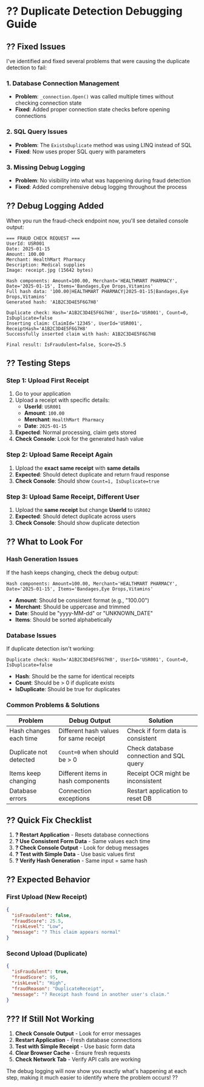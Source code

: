 # ?? Duplicate Detection Debugging Guide

## ?? **Fixed Issues**

I've identified and fixed several problems that were causing the duplicate detection to fail:

### **1. Database Connection Management**
- **Problem**: `_connection.Open()` was called multiple times without checking connection state
- **Fixed**: Added proper connection state checks before opening connections

### **2. SQL Query Issues** 
- **Problem**: The `ExistsDuplicate` method was using LINQ instead of SQL
- **Fixed**: Now uses proper SQL query with parameters

### **3. Missing Debug Logging**
- **Problem**: No visibility into what was happening during fraud detection
- **Fixed**: Added comprehensive debug logging throughout the process

## ?? **Debug Logging Added**

When you run the fraud-check endpoint now, you'll see detailed console output:

```
=== FRAUD CHECK REQUEST ===
UserId: USR001
Date: 2025-01-15
Amount: 100.00
Merchant: HealthMart Pharmacy
Description: Medical supplies
Image: receipt.jpg (15642 bytes)

Hash components: Amount=100.00, Merchant='HEALTHMART PHARMACY', Date='2025-01-15', Items='Bandages,Eye Drops,Vitamins'
Full hash data: '100.00|HEALTHMART PHARMACY|2025-01-15|Bandages,Eye Drops,Vitamins'
Generated hash: 'A1B2C3D4E5F6G7H8'

Duplicate check: Hash='A1B2C3D4E5F6G7H8', UserId='USR001', Count=0, IsDuplicate=false
Inserting claim: ClaimId='12345', UserId='USR001', ReceiptHash='A1B2C3D4E5F6G7H8'
Successfully inserted claim with hash: A1B2C3D4E5F6G7H8

Final result: IsFraudulent=false, Score=25.5
```

## ?? **Testing Steps**

### **Step 1: Upload First Receipt**
1. Go to your application
2. Upload a receipt with specific details:
   - **UserId**: `USR001`
   - **Amount**: `100.00`
   - **Merchant**: `HealthMart Pharmacy`
   - **Date**: `2025-01-15`
3. **Expected**: Normal processing, claim gets stored
4. **Check Console**: Look for the generated hash value

### **Step 2: Upload Same Receipt Again**
1. Upload the **exact same receipt** with **same details**
2. **Expected**: Should detect duplicate and return fraud response
3. **Check Console**: Should show `Count=1, IsDuplicate=true`

### **Step 3: Upload Same Receipt, Different User**
1. Upload the **same receipt** but change **UserId** to `USR002`
2. **Expected**: Should detect duplicate across users
3. **Check Console**: Should show duplicate detection

## ?? **What to Look For**

### **Hash Generation Issues**
If the hash keeps changing, check the debug output:
```
Hash components: Amount=100.00, Merchant='HEALTHMART PHARMACY', Date='2025-01-15', Items='Bandages,Eye Drops,Vitamins'
```
- **Amount**: Should be consistent format (e.g., "100.00")
- **Merchant**: Should be uppercase and trimmed
- **Date**: Should be "yyyy-MM-dd" or "UNKNOWN_DATE"
- **Items**: Should be sorted alphabetically

### **Database Issues**
If duplicate detection isn't working:
```
Duplicate check: Hash='A1B2C3D4E5F6G7H8', UserId='USR001', Count=0, IsDuplicate=false
```
- **Hash**: Should be the same for identical receipts
- **Count**: Should be > 0 if duplicate exists
- **IsDuplicate**: Should be true for duplicates

### **Common Problems & Solutions**

| Problem | Debug Output | Solution |
|---------|-------------|----------|
| Hash changes each time | Different hash values for same receipt | Check if form data is consistent |
| Duplicate not detected | `Count=0` when should be > 0 | Check database connection and SQL query |
| Items keep changing | Different items in hash components | Receipt OCR might be inconsistent |
| Database errors | Connection exceptions | Restart application to reset DB |

## ?? **Quick Fix Checklist**

1. **? Restart Application** - Resets database connections
2. **? Use Consistent Form Data** - Same values each time
3. **? Check Console Output** - Look for debug messages
4. **? Test with Simple Data** - Use basic values first
5. **? Verify Hash Generation** - Same input = same hash

## ?? **Expected Behavior**

### **First Upload (New Receipt)**
```json
{
  "isFraudulent": false,
  "fraudScore": 25.5,
  "riskLevel": "Low",
  "message": "? This claim appears normal"
}
```

### **Second Upload (Duplicate)**
```json
{
  "isFraudulent": true,
  "fraudScore": 95,
  "riskLevel": "High",
  "fraudReason": "DuplicateReceipt",
  "message": "? Receipt hash found in another user's claim."
}
```

## ??? **If Still Not Working**

1. **Check Console Output** - Look for error messages
2. **Restart Application** - Fresh database connections
3. **Test with Simple Receipt** - Use basic form data
4. **Clear Browser Cache** - Ensure fresh requests
5. **Check Network Tab** - Verify API calls are working

The debug logging will now show you exactly what's happening at each step, making it much easier to identify where the problem occurs! ??